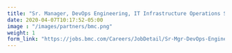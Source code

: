 ```yaml
---
title: "Sr. Manager, DevOps Engineering, IT Infrastructure Operations Senior Manager"
date: 2020-04-07T10:17:52-05:00
image : "/images/partners/bmc.png"
weight: 1
form_link: "https://jobs.bmc.com/Careers/JobDetail/Sr-Mgr-DevOps-Engineering-India/37500"
---
```

